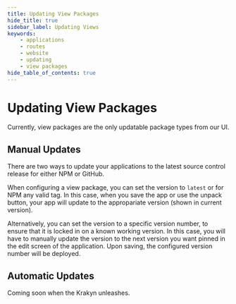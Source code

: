 ```yaml
---
title: Updating View Packages
hide_title: true
sidebar_label: Updating Views
keywords:
    - applications
    - routes
    - website
    - updating
    - view packages
hide_table_of_contents: true
---
```


# Updating View Packages

Currently, view packages are the only updatable package types from our UI.

## Manual Updates

There are two ways to update your applications to the latest source control release for either NPM or GitHub.  

When configuring a view package, you can set the version to `latest` or for NPM any valid tag.  In this case, when you save the app or use the unpack button, your app will update to the appropariate version (shown in current version).

Alternatively, you can set the version to a specific version number, to ensure that it is locked in on a known working version.  In this case, you will have to manually update the version to the next version you want pinned in the edit screen of the application.  Upon saving, the configured version number will be deployed.

## Automatic Updates

Coming soon when the Krakyn unleashes.
